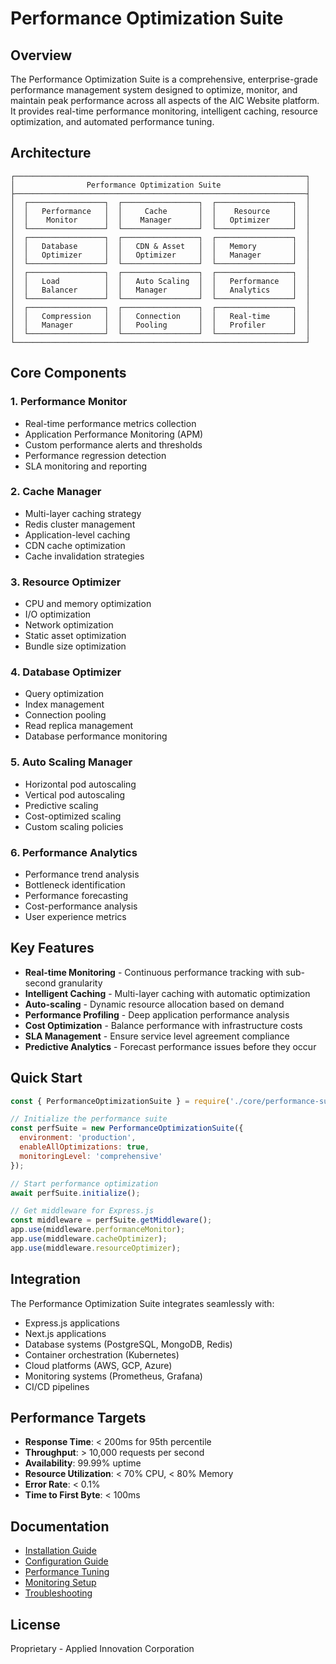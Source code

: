# Performance Optimization Suite

## Overview

The Performance Optimization Suite is a comprehensive, enterprise-grade performance management system designed to optimize, monitor, and maintain peak performance across all aspects of the AIC Website platform. It provides real-time performance monitoring, intelligent caching, resource optimization, and automated performance tuning.

## Architecture

```
┌─────────────────────────────────────────────────────────────────┐
│                Performance Optimization Suite                   │
├─────────────────────────────────────────────────────────────────┤
│  ┌─────────────────┐  ┌─────────────────┐  ┌─────────────────┐  │
│  │   Performance   │  │     Cache       │  │    Resource     │  │
│  │    Monitor      │  │    Manager      │  │   Optimizer     │  │
│  └─────────────────┘  └─────────────────┘  └─────────────────┘  │
│  ┌─────────────────┐  ┌─────────────────┐  ┌─────────────────┐  │
│  │   Database      │  │   CDN & Asset   │  │   Memory        │  │
│  │   Optimizer     │  │   Optimizer     │  │   Manager       │  │
│  └─────────────────┘  └─────────────────┘  └─────────────────┘  │
│  ┌─────────────────┐  ┌─────────────────┐  ┌─────────────────┐  │
│  │   Load          │  │   Auto Scaling  │  │   Performance   │  │
│  │   Balancer      │  │   Manager       │  │   Analytics     │  │
│  └─────────────────┘  └─────────────────┘  └─────────────────┘  │
│  ┌─────────────────┐  ┌─────────────────┐  ┌─────────────────┐  │
│  │   Compression   │  │   Connection    │  │   Real-time     │  │
│  │   Manager       │  │   Pooling       │  │   Profiler      │  │
│  └─────────────────┘  └─────────────────┘  └─────────────────┘  │
└─────────────────────────────────────────────────────────────────┘
```

## Core Components

### 1. Performance Monitor
- Real-time performance metrics collection
- Application Performance Monitoring (APM)
- Custom performance alerts and thresholds
- Performance regression detection
- SLA monitoring and reporting

### 2. Cache Manager
- Multi-layer caching strategy
- Redis cluster management
- Application-level caching
- CDN cache optimization
- Cache invalidation strategies

### 3. Resource Optimizer
- CPU and memory optimization
- I/O optimization
- Network optimization
- Static asset optimization
- Bundle size optimization

### 4. Database Optimizer
- Query optimization
- Index management
- Connection pooling
- Read replica management
- Database performance monitoring

### 5. Auto Scaling Manager
- Horizontal pod autoscaling
- Vertical pod autoscaling
- Predictive scaling
- Cost-optimized scaling
- Custom scaling policies

### 6. Performance Analytics
- Performance trend analysis
- Bottleneck identification
- Performance forecasting
- Cost-performance analysis
- User experience metrics

## Key Features

- **Real-time Monitoring** - Continuous performance tracking with sub-second granularity
- **Intelligent Caching** - Multi-layer caching with automatic optimization
- **Auto-scaling** - Dynamic resource allocation based on demand
- **Performance Profiling** - Deep application performance analysis
- **Cost Optimization** - Balance performance with infrastructure costs
- **SLA Management** - Ensure service level agreement compliance
- **Predictive Analytics** - Forecast performance issues before they occur

## Quick Start

```javascript
const { PerformanceOptimizationSuite } = require('./core/performance-suite');

// Initialize the performance suite
const perfSuite = new PerformanceOptimizationSuite({
  environment: 'production',
  enableAllOptimizations: true,
  monitoringLevel: 'comprehensive'
});

// Start performance optimization
await perfSuite.initialize();

// Get middleware for Express.js
const middleware = perfSuite.getMiddleware();
app.use(middleware.performanceMonitor);
app.use(middleware.cacheOptimizer);
app.use(middleware.resourceOptimizer);
```

## Integration

The Performance Optimization Suite integrates seamlessly with:
- Express.js applications
- Next.js applications
- Database systems (PostgreSQL, MongoDB, Redis)
- Container orchestration (Kubernetes)
- Cloud platforms (AWS, GCP, Azure)
- Monitoring systems (Prometheus, Grafana)
- CI/CD pipelines

## Performance Targets

- **Response Time**: < 200ms for 95th percentile
- **Throughput**: > 10,000 requests per second
- **Availability**: 99.99% uptime
- **Resource Utilization**: < 70% CPU, < 80% Memory
- **Error Rate**: < 0.1%
- **Time to First Byte**: < 100ms

## Documentation

- [Installation Guide](./docs/installation.md)
- [Configuration Guide](./docs/configuration.md)
- [Performance Tuning](./docs/performance-tuning.md)
- [Monitoring Setup](./docs/monitoring.md)
- [Troubleshooting](./docs/troubleshooting.md)

## License

Proprietary - Applied Innovation Corporation
